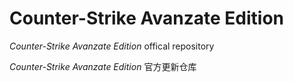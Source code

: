 # Counter-Strike Avanzate Edition
_Counter-Strike Avanzate Edition_ offical repository

_Counter-Strike Avanzate Edition_ 官方更新仓库
